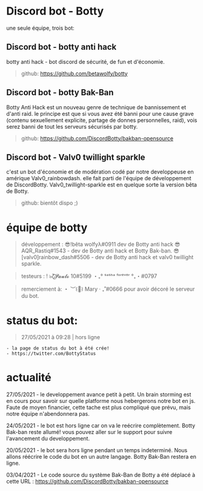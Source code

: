 # Discord bot - Botty 
une seule équipe, trois bot: 

## Discord bot - botty anti hack
botty anti hack - bot discord de sécurité, de fun et d'économie.

> github: https://github.com/betawolfy/botty

## Discord bot - botty Bak-Ban
Botty Anti Hack est un nouveau genre de technique de bannissement et d'anti raid. le principe est que si vous avez été banni pour une cause grave (contenu sexuellement explicite, partage de donnes personnelles, raid), vois serez banni de tout les serveurs sécurisés par botty.

> github: https://github.com/DiscordBotty/bakban-opensource

## Discord bot - Valv0 twillight sparkle
c'est un bot d'économie et de modération codé par notre developpeuse en amérique Valv0_rainbowdash. elle fait parti de l'équipe de développement de DiscordBotty. Valv0_twillight-sparkle est en quelque sorte la version bêta de Botty.

> github: bientôt dispo ;)
# équipe de botty 

> développement :
😎!bêta wolfyλ#0911 dev de Botty anti hack
😎AQR_Rastiq#1543 - dev de Botty anti hack et Botty Bak-ban.
😎[valv0]rainbow_dash#5506 - dev de Botty anti hack et valv0 twillight sparkle. 

> testeurs :
! ๖̶ζ͜͡𝓟𝓪𝓾𝓵𝓸 10#5199 
・₊°  ˢᵃˢʰᵃ ᶠᵒʳᵉᵛᵉʳ  °₊・#0797

> remerciement à: 
・ ︶꒰🌙꒱ Mary ‧ ₊˚#0666 pour avoir décoré le serveur du bot. 

# status du bot: 
> 27/05/2021 à 09:28 | hors ligne 

    - la page de status du bot à été crée!
    - https://twitter.com/BottyStatus

# actualité

27/05/2021 - le developpement avance petit à petit. Un brain storming est en cours pour savoir sur quelle platforme nous hebergerons notre bot en js. Faute de moyen financier, cette tache est plus compliqué que prévu, mais notre équipe n'abendonnera pas. 

24/05/2021 - le bot est hors ligne car on va le reécrire complètement. Botty Bak-ban reste allumé! vous pouvez aller sur le support pour suivre l'avancement du developpement. 

20/05/2021 - le bot sera hors ligne pendant un temps indeterminé. Nous allons réécrire le code du bot en un autre langage. Botty Bak-Ban restera en ligne. 
 
03/04/2021 - Le code source du système Bak-Ban de Botty a été déplacé à cette URL : https://github.com/DiscordBotty/bakban-opensource

